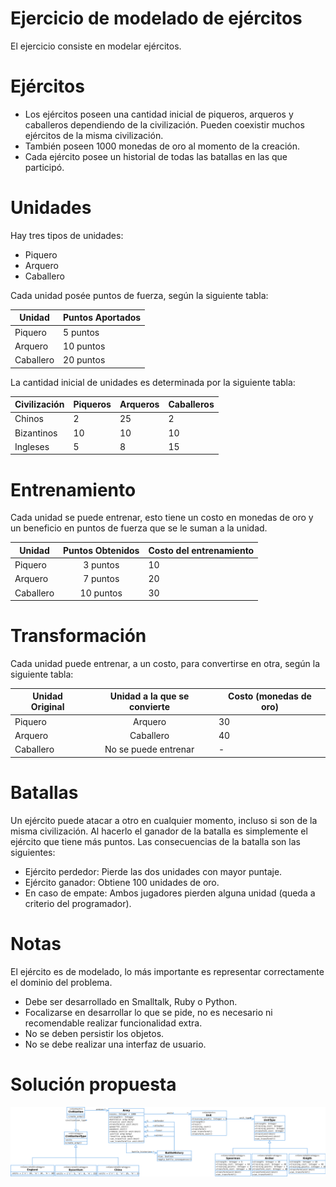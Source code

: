 # Ejercicio de modelado de ejércitos
  El ejercicio consiste en modelar ejércitos.

# Ejércitos
  + Los ejércitos poseen una cantidad inicial de piqueros, arqueros y caballeros dependiendo de la civilización. Pueden coexistir muchos ejércitos de la misma civilización.
  + También poseen 1000 monedas de oro al momento de la creación.
  + Cada ejército posee un historial de todas las batallas en las que participó.

# Unidades
  Hay tres tipos de unidades:
  + Piquero
  + Arquero
  + Caballero

  Cada unidad posée puntos de fuerza, según la siguiente tabla:

  | Unidad       | Puntos Aportados       |
  |--------------|:-----------------------|
  |Piquero       | 5 puntos               |
  |Arquero       | 10 puntos              |
  |Caballero     | 20 puntos              |

  La cantidad inicial de unidades es determinada por la siguiente tabla:

  | Civilización | Piqueros | Arqueros | Caballeros |
  |--------------|:---------|----------|------------|
  |Chinos        | 2        | 25       | 2          |
  |Bizantinos    | 10       | 10       | 10         |
  |Ingleses      | 5        | 8        | 15         |

# Entrenamiento
  Cada unidad se puede entrenar, esto tiene un costo en monedas de oro y un beneficio en puntos de fuerza que se le suman a la unidad.

  | Unidad       | Puntos Obtenidos | Costo del entrenamiento |
  |--------------|:----------------:|-------------------------|
  |Piquero       | 3 puntos         | 10                      |
  |Arquero       | 7 puntos         | 20                      |
  |Caballero     | 10 puntos        | 30                      |

# Transformación
  Cada unidad puede entrenar, a un costo, para convertirse en otra, según la siguiente tabla:

  | Unidad Original | Unidad a la que se convierte | Costo (monedas de oro)  |
  |-----------------|:----------------------------:|-------------------------|
  |Piquero          | Arquero                      | 30                      |
  |Arquero          | Caballero                    | 40                      |
  |Caballero        | No se puede entrenar         | -                       |

# Batallas
Un ejército puede atacar a otro en cualquier momento, incluso si son de la misma civilización. Al hacerlo el ganador de la batalla es simplemente el ejército que tiene más puntos. Las consecuencias de la batalla son las siguientes:

 + Ejército perdedor: Pierde las dos unidades con mayor puntaje.
 + Ejército ganador: Obtiene 100 unidades de oro.
 + En caso de empate: Ambos jugadores pierden alguna unidad (queda a criterio del programador).

# Notas
El ejército es de modelado, lo más importante es representar correctamente el dominio del problema.
 + Debe ser desarrollado en Smalltalk, Ruby o Python.
 + Focalizarse en desarrollar lo que se pide, no es necesario ni recomendable realizar funcionalidad extra.
 + No se deben persistir los objetos.
 + No se debe realizar una interfaz de usuario.

# Solución propuesta
![Diagram class](class-diagram.png)
